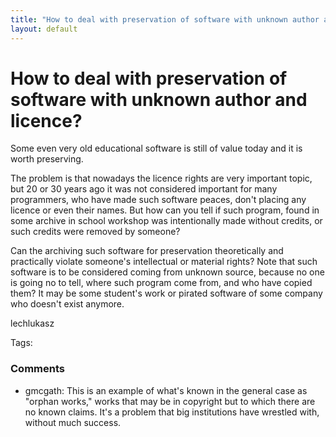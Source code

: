 ```yaml
---
title: "How to deal with preservation of software with unknown author and licence?"
layout: default
---
```

How to deal with preservation of software with unknown author and licence?
=====================
Some even very old educational software is still of value today and it
is worth preserving.

The problem is that nowadays the licence rights are very important
topic, but 20 or 30 years ago it was not considered important for many
programmers, who have made such software peaces, don't placing any
licence or even their names. But how can you tell if such program, found
in some archive in school workshop was intentionally made without
credits, or such credits were removed by someone?

Can the archiving such software for preservation theoretically and
practically violate someone's intellectual or material rights? Note that
such software is to be considered coming from unknown source, because no
one is going no to tell, where such program come from, and who have
copied them? It may be some student's work or pirated software of some
company who doesn't exist anymore.

lechlukasz

Tags: <software><law><copyright>

### Comments ###
* gmcgath: This is an example of what's known in the general case as "orphan
works," works that may be in copyright but to which there are no known
claims. It's a problem that big institutions have wrestled with, without
much success.


